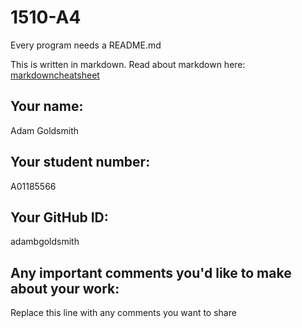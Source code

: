 # 1510-A4

Every program needs a README.md

This is written in markdown. Read about markdown here: [markdowncheatsheet](https://www.markdownguide.org/cheat-sheet/)

## Your name:
Adam Goldsmith

## Your student number:
A01185566

## Your GitHub ID:
adambgoldsmith

## Any important comments you'd like to make about your work:
Replace this line with any comments you want to share